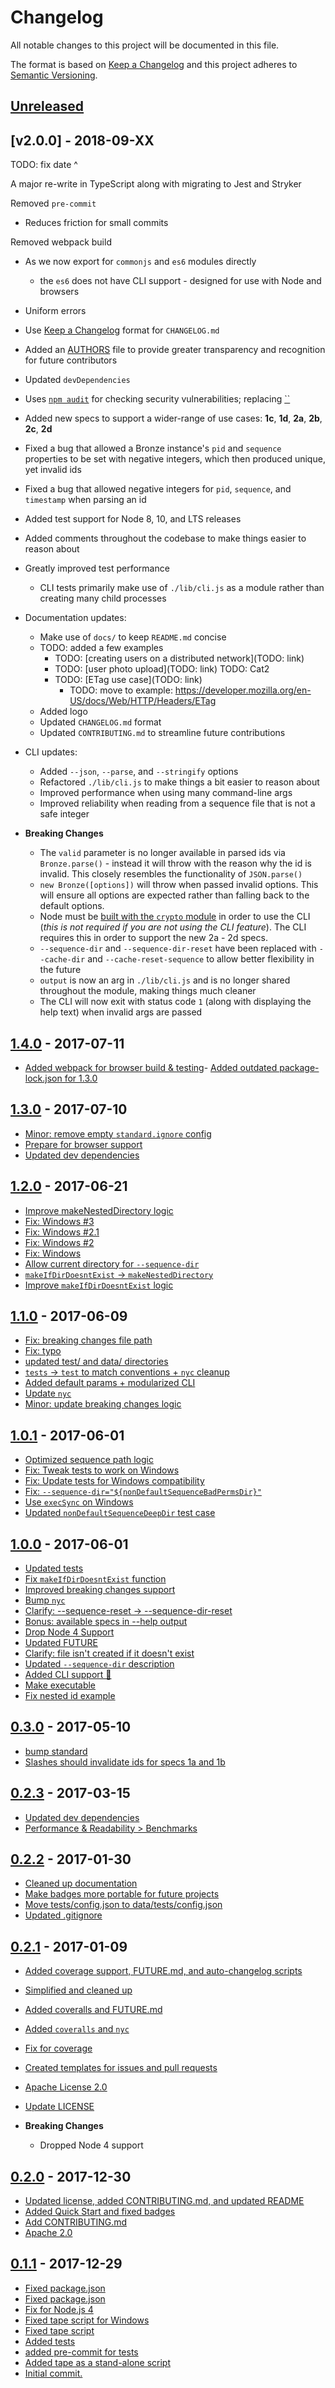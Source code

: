 # Changelog
All notable changes to this project will be documented in this file.

The format is based on [Keep a Changelog](http://keepachangelog.com/en/1.0.0/)
and this project adheres to [Semantic Versioning](http://semver.org/spec/v2.0.0.html).

## [Unreleased]

## [v2.0.0] - 2018-09-XX

TODO: fix date ^

A major re-write in TypeScript along with migrating to Jest and Stryker

Removed `pre-commit`
  - Reduces friction for small commits

Removed webpack build
  - As we now export for `commonjs` and `es6` modules directly
    - the `es6` does not have CLI support - designed for use with Node and browsers

- Uniform errors


- Use [Keep a Changelog](http://keepachangelog.com/en/1.0.0/) format for `CHANGELOG.md`
- Added an [AUTHORS](AUTHORS) file to provide greater transparency and recognition for future contributors
- Updated `devDependencies`
- Uses [`npm audit`](http://docs.npmjs.com/getting-started/running-a-security-audit) for checking security vulnerabilities; replacing [``]()
- Added new specs to support a wider-range of use cases: **1c**, **1d**, **2a**, **2b**, **2c**, **2d**
- Fixed a bug that allowed a Bronze instance's `pid` and `sequence` properties to be set with negative integers, which then produced unique, yet invalid ids
- Fixed a bug that allowed negative integers for `pid`, `sequence`, and `timestamp` when parsing an id
- Added test support for Node 8, 10, and LTS releases
- Added comments throughout the codebase to make things easier to reason about
- Greatly improved test performance
  - CLI tests primarily make use of `./lib/cli.js` as a module rather than creating many child processes
- Documentation updates:
  - Make use of `docs/` to keep `README.md` concise
  - TODO: added a few examples
    - TODO: [creating users on a distributed network](TODO: link)
    - TODO: [user photo upload](TODO: link) TODO: Cat2
    - TODO: [ETag use case](TODO: link)
      - TODO: move to example: https://developer.mozilla.org/en-US/docs/Web/HTTP/Headers/ETag
  - Added logo
  - Updated `CHANGELOG.md` format
  - Updated `CONTRIBUTING.md` to streamline future contributions
- CLI updates:
  - Added `--json`, `--parse`, and `--stringify` options
  - Refactored `./lib/cli.js` to make things a bit easier to reason about
  - Improved performance when using many command-line args
  - Improved reliability when reading from a sequence file that is not a safe integer

- **Breaking Changes**
  - The `valid` parameter is no longer available in parsed ids via `Bronze.parse()` - instead it will throw with the reason why the id is invalid. This closely resembles the functionality of `JSON.parse()`
  - `new Bronze([options])` will throw when passed invalid options. This will ensure all options are expected rather than falling back to the default options.
  - Node must be [built with the `crypto` module](https://nodejs.org/api/crypto.html#crypto_determining_if_crypto_support_is_unavailable) in order to use the CLI (*this is not required if you are not using the CLI feature*). The CLI requires this in order to support the new 2a - 2d specs.
  - `--sequence-dir` and `--sequence-dir-reset` have been replaced with `--cache-dir` and `--cache-reset-sequence` to allow better flexibility in the future
  - `output` is now an arg in `./lib/cli.js` and is no longer shared throughout the module, making things much cleaner
  - The CLI will now exit with status code `1` (along with displaying the help text) when invalid args are passed

## [1.4.0] - 2017-07-11

- [Added webpack for browser build & testing](https://github.com/AltusAero/bronze/commit/4312b40bfb670ebbce18941a5c18a911c5f09f1b)- [Added outdated package-lock.json for 1.3.0](https://github.com/AltusAero/bronze/commit/de0ba2669b94891b2850d0291f955c703ec80bb5)

## [1.3.0] - 2017-07-10

- [Minor: remove empty `standard.ignore` config](https://github.com/AltusAero/bronze/commit/900c15b7498b47e2205be997468b898a956028ca)
- [Prepare for browser support](https://github.com/AltusAero/bronze/commit/e5cd4260641517c1652277a1b7f16111da3cdbb7)
- [Updated dev dependencies](https://github.com/AltusAero/bronze/commit/5075013cc07ec43dee50d42fb5dcbde570c10570)

## [1.2.0] - 2017-06-21

- [Improve makeNestedDirectory logic](https://github.com/AltusAero/bronze/commit/55142fade8c9dde975d2174e1abe7aeb6d430616)
- [Fix: Windows #3](https://github.com/AltusAero/bronze/commit/820b02be47cccf062447da6aed533418aab7ba60)
- [Fix: Windows #2.1](https://github.com/AltusAero/bronze/commit/e8f09682684583a4e8965a72a43075e5e78fe486)
- [Fix: Windows #2](https://github.com/AltusAero/bronze/commit/a37bd80449efeef79ee66e984a9e47c4ede545b7)
- [Fix: Windows](https://github.com/AltusAero/bronze/commit/636be1e8d592e93ff628186fb2989823943a4e2a)
- [Allow current directory for `--sequence-dir`](https://github.com/AltusAero/bronze/commit/8dbf009f45af7d13b7c1b8e3ab510995793569cc)
- [`makeIfDirDoesntExist` -> `makeNestedDirectory`](https://github.com/AltusAero/bronze/commit/97560942b93bd69c32e351ab2921d13102104946)
- [Improve `makeIfDirDoesntExist` logic](https://github.com/AltusAero/bronze/commit/b32ac2668ad141e290a0dac72aae8bc55f8d6d62)

## [1.1.0] - 2017-06-09

- [Fix: breaking changes file path](https://github.com/AltusAero/bronze/commit/8138667003d73226c4b7cb926a2e893cb9c7b49c)
- [Fix: typo](https://github.com/AltusAero/bronze/commit/01b2df6135c9b91787aba85125e249c6b07dcbca)
- [updated test/ and data/ directories](https://github.com/AltusAero/bronze/commit/4c392a35a0969218e1708f884b41bed23d0bf907)
- [`tests` -> `test` to match conventions + `nyc` cleanup](https://github.com/AltusAero/bronze/commit/4d2c6f0e36e199d5930fc1e45214e099732efd50)
- [Added default params + modularized CLI](https://github.com/AltusAero/bronze/commit/5d4c500862a53cd308d493546b5b65c89862be01)
- [Update `nyc`](https://github.com/AltusAero/bronze/commit/73a12d03a1f22f3f24b2f55deeacaec3c8a57e70)
- [Minor: update breaking changes logic](https://github.com/AltusAero/bronze/commit/7818ec5075d55643dcbfce121dc123cc3651190c)

## [1.0.1] - 2017-06-01

- [Optimized sequence path logic](https://github.com/AltusAero/bronze/commit/eb46366de3eb8d09ab3b42d2453b733dca2797fa)
- [Fix: Tweak tests to work on Windows](https://github.com/AltusAero/bronze/commit/412ef5505d94524552bacf79e023ee36b16bc47d)
- [Fix: Update tests for Windows compatibility](https://github.com/AltusAero/bronze/commit/c62bd33a59aa9f96ee7b16215da5b3a150187146)
- [Fix: `--sequence-dir="${nonDefaultSequenceBadPermsDir}"`](https://github.com/AltusAero/bronze/commit/2cbb3c6a73ec65759d9c1864e02b1fb3a8bc1f54)
- [Use `execSync` on Windows](https://github.com/AltusAero/bronze/commit/aace34919e1f029869d304df37a83553ed2d52d7)
- [Updated `nonDefaultSequenceDeepDir` test case](https://github.com/AltusAero/bronze/commit/ae8c7de6aa9dd7160658fa4f4cbedee90a25fa1e)

## [1.0.0] - 2017-06-01

- [Updated tests](https://github.com/AltusAero/bronze/commit/aaa9b33408094cd797ffcadbbf85f192d51cb7c7)
- [Fix `makeIfDirDoesntExist` function](https://github.com/AltusAero/bronze/commit/db4f3ec86ac90fe0ef032bda705e9065a5103813)
- [Improved breaking changes support](https://github.com/AltusAero/bronze/commit/0a05b22ff5fb53722a0b1c1177704c14a0c0ddb2)
- [Bump `nyc`](https://github.com/AltusAero/bronze/commit/7c2782deda61d4040e5c5ea237955e82c6e7109e)
- [Clarify: --sequence-reset -> --sequence-dir-reset](https://github.com/AltusAero/bronze/commit/96c74066ee4104a9675470efb85e3f1c8cc3bfc6)
- [Bonus: available specs in --help output](https://github.com/AltusAero/bronze/commit/1f9c2181e983f93c0e2fb75de612a9379530b90b)
- [Drop Node 4 Support](https://github.com/AltusAero/bronze/commit/5186ce748f87935b96ce6bf70490db21934989e8)
- [Updated FUTURE](https://github.com/AltusAero/bronze/commit/ac9d412d5a7f73000f2dd7fba76f52f906a7f009)
- [Clarify: file isn't created if it doesn't exist](https://github.com/AltusAero/bronze/commit/ae0087d20f1b6d27d7d4041a928468a3f9f11bfe)
- [Updated `--sequence-dir` description](https://github.com/AltusAero/bronze/commit/04b21d371dfa3086a5c9ccee283e627a951d430a)
- [Added CLI support 🎉](https://github.com/AltusAero/bronze/commit/dca1fa7bd9deb93d4d7ebc16d89172f1808e4b9d)
- [Make executable](https://github.com/AltusAero/bronze/commit/8c7f84f8a862a467f4f4b65893d98265b5cc3ad6)
- [Fix nested id example](https://github.com/AltusAero/bronze/commit/a620633c08ef932ba3c7a672de3ef87dcf81cf9c)

## [0.3.0] - 2017-05-10

- [bump standard](https://github.com/AltusAero/bronze/commit/d26ed3dee043b80093b965a7bcd682a73bee7b41)
- [Slashes should invalidate ids for specs 1a and 1b](https://github.com/AltusAero/bronze/commit/ddd1bbceb5fcd27c49fe9f6b4d5d7acb067e679e)

## [0.2.3] - 2017-03-15

- [Updated dev dependencies](https://github.com/AltusAero/bronze/commit/61575a2a391556d379908a16786ddb14cc33d855)
- [Performance & Readability > Benchmarks](https://github.com/AltusAero/bronze/commit/00ec02ff43d4600b69a4bfc5fa301f12edc88879)

## [0.2.2] - 2017-01-30

- [Cleaned up documentation](https://github.com/AltusAero/bronze/commit/91ce47f41a89c01044a2062a4c2ec404fff29b01)
- [Make badges more portable for future projects](https://github.com/AltusAero/bronze/commit/b61a1c8194bd1970aa35f8ccd889f7da3b28e6da)
- [Move tests/config.json to data/tests/config.json](https://github.com/AltusAero/bronze/commit/d74fd58bc7018c025474925d079c6c3e34ef9f11)
- [Updated .gitignore](https://github.com/AltusAero/bronze/commit/f5ae6b65d57a2935da440990bb8a9a676983d977)

## [0.2.1] - 2017-01-09

- [Added coverage support, FUTURE.md, and auto-changelog scripts](https://github.com/AltusAero/bronze/commit/08d36863316a9c16b48dde3248c4c2eba53d4abd)
- [Simplified and cleaned up](https://github.com/AltusAero/bronze/commit/a6194ba7aa85de324819525719b822c2a09096bb)
- [Added coveralls and FUTURE.md](https://github.com/AltusAero/bronze/commit/7b5fef3a464c11f8ff07283d3ee56367aa25c534)
- [Added `coveralls` and `nyc`](https://github.com/AltusAero/bronze/commit/f4264840b22f1a16a5ec9afd4bd61fe4e7e1d77c)
- [Fix for coverage](https://github.com/AltusAero/bronze/commit/62fa34434874371a25a58ef4b2b7d1f62e6173cc)
- [Created templates for issues and pull requests](https://github.com/AltusAero/bronze/commit/5ef006585068c1748f2b04c2d06017c01d9011b5)
- [Apache License 2.0](https://github.com/AltusAero/bronze/commit/b930c8de80e61d22d43653c9e4ee064dc0d24bd6)
- [Update LICENSE](https://github.com/AltusAero/bronze/commit/baf4ba5db1128c676b8549b7473305cfec488aff)

- **Breaking Changes**
  - Dropped Node 4 support

## [0.2.0] - 2017-12-30

- [Updated license, added CONTRIBUTING.md, and updated README](https://github.com/AltusAero/bronze/commit/484d469b8b2d4f129c84ad90cf54e54e6ac9a46c)
- [Added Quick Start and fixed badges](https://github.com/AltusAero/bronze/commit/da74a32f3821264a5fd40aa8b752e6939d76ec33)
- [Add CONTRIBUTING.md](https://github.com/AltusAero/bronze/commit/9833f69a17a0af9c80165c56cec00751d3a6f3d9)
- [Apache 2.0](https://github.com/AltusAero/bronze/commit/67ff4af4e41842814d574c753e94bbf7f221bdca)

## [0.1.1] - 2017-12-29

- [Fixed package.json](https://github.com/AltusAero/bronze/commit/45ad3fbbd959ce4cf2661927a895be29252b57dd)
- [Fixed package.json](https://github.com/AltusAero/bronze/commit/6ddde2698ab47538801698fea0211dbb2d870b96)
- [Fix for Node.js 4](https://github.com/AltusAero/bronze/commit/2bf0b1747941ebb99b475b23a7d98fdbd518e65e)
- [Fixed tape script for Windows](https://github.com/AltusAero/bronze/commit/dd21d9e2aeda5fcaf9f33c26bd114875e3cccf58)
- [Fixed tape script](https://github.com/AltusAero/bronze/commit/dbb24dacd5dba06bdbaba137d1463881c3bf4a8d)
- [Added tests](https://github.com/AltusAero/bronze/commit/6ab4e92618bfc8c72381859b5e772d52c2189797)
- [added pre-commit for tests](https://github.com/AltusAero/bronze/commit/a547b16b9255ea15e436d937bf35baa04534b7e9)
- [Added tape as a stand-alone script](https://github.com/AltusAero/bronze/commit/51776d0a2a52e95b48a6702a8b46666043edff4e)
- [Initial commit.](https://github.com/AltusAero/bronze/commit/33679b46f18f0faefeb1a63738b75a7004fb7ff5)


[Unreleased]: https://github.com/AltusAero/bronze/compare/v2.0.0...staging
[2.0.0]: https://github.com/AltusAero/bronze/compare/v1.4.0...v2.0.0
[1.4.0]: https://github.com/AltusAero/bronze/compare/v1.3.0...v1.4.0
[1.3.0]: https://github.com/AltusAero/bronze/compare/v1.2.0...v1.3.0
[1.2.0]: https://github.com/AltusAero/bronze/compare/v1.1.0...v1.2.0
[1.1.0]: https://github.com/AltusAero/bronze/compare/v1.0.1...v1.1.0
[1.0.1]: https://github.com/AltusAero/bronze/compare/v1.0.0...v1.0.1
[1.0.0]: https://github.com/AltusAero/bronze/compare/v0.3.0...v1.0.0
[0.3.0]: https://github.com/AltusAero/bronze/compare/v0.2.3...v0.3.0
[0.2.3]: https://github.com/AltusAero/bronze/compare/v0.2.2...v0.2.3
[0.2.2]: https://github.com/AltusAero/bronze/compare/v0.2.1...v0.2.2
[0.2.1]: https://github.com/AltusAero/bronze/compare/v0.2.0...v0.2.1
[0.2.0]: https://github.com/AltusAero/bronze/compare/v0.1.1...v0.2.0
[0.1.1]: https://github.com/AltusAero/bronze/tree/v0.1.1
